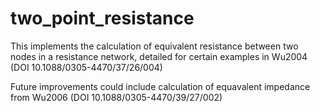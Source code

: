 # two_point_resistance

This implements the calculation of equivalent resistance between two nodes in a resistance network, detailed for certain examples in Wu2004 (DOI 10.1088/0305-4470/37/26/004)

Future improvements could include calculation of equavalent impedance from Wu2006 (DOI 10.1088/0305-4470/39/27/002)
